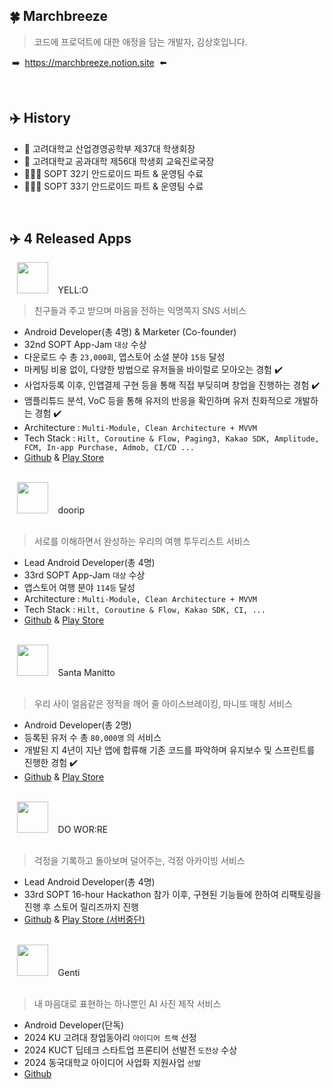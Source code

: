 ## 🍀  Marchbreeze
> 코드에 프로덕트에 대한 애정을 담는 개발자, 김상호입니다.

&#160;➡️&#160; https://marchbreeze.notion.site &#160;⬅️

<br/>

## ✈️   History
- 🐯 고려대학교 산업경영공학부 제37대 학생회장
- 🐯 고려대학교 공과대학 제56대 학생회 교육진로국장
- 🧑🏻‍💻 SOPT 32기 안드로이드 파트 & 운영팀 수료
- 🧑🏻‍💻 SOPT 33기 안드로이드 파트 & 운영팀 수료

<br/>

## ✈️   4 Released Apps

&#160;&#160;&#160;<img src="https://github.com/team-yello/YELLO-Android/assets/70993562/96e4be19-e35f-479d-8354-8ef83f005b76" width=50 /> &#160;&#160; YELL:O <br/>

> 친구들과 주고 받으며 마음을 전하는 익명쪽지 SNS 서비스
- Android Developer(총 4명) & Marketer (Co-founder)
- 32nd SOPT App-Jam `대상` 수상
- 다운로드 수 총 `23,000회`, 앱스토어 소셜 분야 `15등` 달성
- 마케팅 비용 없이, 다양한 방법으로 유저들을 바이럴로 모아오는 경험 ✔️
- 사업자등록 이후, 인앱결제 구현 등을 통해 직접 부딪히며 창업을 진행하는 경험 ✔️
- 앰플리튜드 분석, VoC 등을 통해 유저의 반응을 확인하며 유저 친화적으로 개발하는 경험 ✔️
- Architecture : `Multi-Module, Clean Architecture + MVVM`
- Tech Stack : `Hilt, Coroutine & Flow, Paging3, Kakao SDK, Amplitude, FCM, In-app Purchase, Admob, CI/CD ...`
- [Github](https://github.com/team-yello/YELLO-Android) & [Play Store](https://play.google.com/store/apps/details?id=com.el.yello&hl=KR)

<br>
&#160;&#160;&#160;<img src="https://github.com/Team-Going/Going-Android/assets/97405341/9d8f8e2b-f3f6-4773-813b-49d3a9a86432" width=50 /> &#160;&#160;  doorip <br/>
<br>

> 서로를 이해하면서 완성하는 우리의 여행 투두리스트 서비스
- Lead Android Developer(총 4명)
- 33rd SOPT App-Jam `대상` 수상
- 앱스토어 여행 분야 `114등` 달성
- Architecture : `Multi-Module, Clean Architecture + MVVM`
- Tech Stack : `Hilt, Coroutine & Flow, Kakao SDK, CI, ...`
- [Github](https://github.com/Team-Going/Going-Android) & [Play Store](https://play.google.com/store/apps/details?id=com.going.doorip)

<br>
&#160;&#160;&#160;<img src="https://github.com/Marchbreeze/Marchbreeze/assets/97405341/5ca78411-23d0-4889-bc1d-c4a4076fd279" width=50 /> &#160;&#160;  Santa Manitto <br/>
<br>

> 우리 사이 얼음같은 정적을 깨어 줄 아이스브레이킹, 마니또 매칭 서비스
- Android Developer(총 2명)
- 등록된 유저 수 총 `80,000명` 의 서비스
- 개발된 지 4년이 지난 앱에 합류해 기존 코드를 파악하며 유지보수 및 스프린트를 진행한 경험 ✔️
- [Github](https://github.com/manito-project/manitto-android) & [Play Store](https://play.google.com/store/apps/details?id=org.sopt.santamanitto)

<br>
&#160;&#160;&#160;<img src="https://github.com/Marchbreeze/Marchbreeze/assets/97405341/b7e3d430-250e-4e2f-b40f-c505e4a1ad60" width=50 /> &#160;&#160; DO WOR:RE <br/>
<br>

> 걱정을 기록하고 돌아보며 덜어주는, 걱정 아카이빙 서비스
- Lead Android Developer(총 4명)
- 33rd SOPT 16-hour Hackathon 참가 이후, 구현된 기능들에 한하여 리팩토링을 진행 후 스토어 릴리즈까지 진행
- [Github](https://github.com/DO-SOPT-SOPKATHON/Team1-Android) & [Play Store (서버중단)](https://play.google.com/store/apps/details?id=org.sopt.doSopkathon)


<br>
&#160;&#160;&#160;<img src="https://github.com/Marchbreeze/Marchbreeze/assets/97405341/6762ad73-0b8c-4547-8909-2931485ff5b7" width=50 /> &#160;&#160; Genti <br/>
<br>

> 내 마음대로 표현하는 하나뿐인 AI 사진 제작 서비스
- Android Developer(단독)
- 2024 KU 고려대 창업동아리 `아이디어 트랙` 선정
- 2024 KUCT 딥테크 스타트업 프론티어 선발전 `도전상` 수상
- 2024 동국대학교 아이디어 사업화 지원사업 `선발`
- [Github](https://github.com/Genti2024/Genti-Android)

